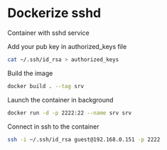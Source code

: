 # Dockerize sshd

Container with sshd service

Add your pub key in authorized_keys file
```bash
cat ~/.ssh/id_rsa > authorized_keys
```

Build the image
```bash
docker build . --tag srv
```

Launch the container in background
```bash
docker run -d -p 2222:22 --name srv srv
```

Connect in ssh to the container

```bash
ssh -i ~/.ssh/id_rsa guest@192.168.0.151 -p 2222
```
